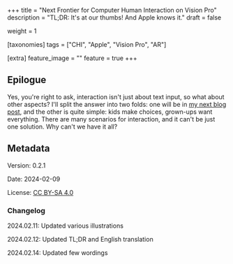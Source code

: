 +++
title = "Next Frontier for Computer Human Interaction on Vision Pro"
description = "TL;DR: It's at our thumbs! And Apple knows it."
draft = false

weight = 1

[taxonomies]
tags = ["CHI", "Apple", "Vision Pro", "AR"]

[extra]
feature_image = ""
feature = true
+++

## Epilogue

Yes, you're right to ask, interaction isn't just about text input, so what about other aspects? I'll split the answer
into two folds: one will be in [my next blog post](@/blog/AR-CHI-Patent/index.en.md), and the other is quite simple: kids make choices, grown-ups
want everything. There are many scenarios for interaction, and it can't be just one solution. Why can't we have it all?

## Metadata

Version: 0.2.1

Date: 2024-02-09

License: [CC BY-SA 4.0](https://creativecommons.org/licenses/by-sa/4.0/)

### Changelog

2024.02.11: Updated various illustrations

2024.02.12: Updated TL;DR and English translation

2024.02.14: Updated few wordings
